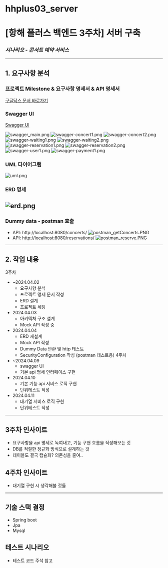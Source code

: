 # hhplus03_server

# [항해 플러스 백엔드 3주차] 서버 구축
### *시나리오 - 콘서트 예약 서비스*
---
## 1. 요구사항 분석
### 프로젝트 Milestone & 요구사항 명세서 & API 명세서
[구글닥스 문서 바로가기](https://docs.google.com/spreadsheets/d/1xUItBPr_C1zbzSHNcl8WOv9zL6cymvzz5DRU_7oKDZM/edit#gid=983380097)
### Swagger UI
[Swagger UI](http://localhost:8080/swagger-ui/index.html#/)

![swagger_main.png](image/swagger_main.png)
![swagger-concert1.png](image/swagger-concert1.png)
![swagger-concert2.png](image/swagger-concert2.png)
![swagger-waiting1.png](image/swagger-waiting1.png)
![swagger-waiting2.png](image/swagger-waiting2.png)
![swagger-reservation1.png](image/swagger-reservation1.png)
![swagger-reservation2.png](image/swagger-reservation2.png)
![swagger-user1.png](image/swagger-user1.png)
![swagger-payment1.png](image/swagger-payment1.png)

### UML 다이어그램
![uml.png](image/uml.png)
### ERD 명세
![erd.png](image/erd.png)
---
### Dummy data - postman 호출
- API: http://localhost:8080/concerts/
  ![postman_getConcerts.PNG](image/postman_getConcerts.PNG)
- API: http://localhost:8080/reservations/
  ![postman_reserve.PNG](image/postman_reserve.PNG)

---
## 2. 작업 내용
3주차
- ~2024.04.02
  - 요구사항 분석
  - 프로젝트 명세 문서 작성
  - ERD 설계
  - 프로젝트 세팅
- 2024.04.03
  - 아키텍처 구조 설계
  - Mock API 작성 중
- 2024.04.04
  - ERD 재설계
  - Mock API 작성
  - Dummy Data 반환 및 http 테스트
  - SecurityConfiguration 작성 (postman 테스트용)
4주차
- ~2024.04.09
  - swagger UI
  - 기본 api 명세 인터페이스 구현
- 2024.04.10
  - 기본 기능 api 서비스 로직 구현
  - 단위테스트 작성
- 2024.04.11
  - 대기열 서비스 로직 구현
  - 단위테스트 작성




---
## 3주차 인사이트
- 요구사항을 api 명세로 녹여내고, 기능 구현 흐름을 작성해보는 것
- DB를 적절한 정규화 방식으로 설계하는 것
- 테이블도 결국 캡슐화? 의존성을 줄여..
## 4주차 인사이트
- 대기열 구현 시 생각해볼 것들

---
## 기술 스택 결정
- Spring boot
- Jpa
- Mysql

## 테스트 시나리오
- 테스트 코드 주석 참고

